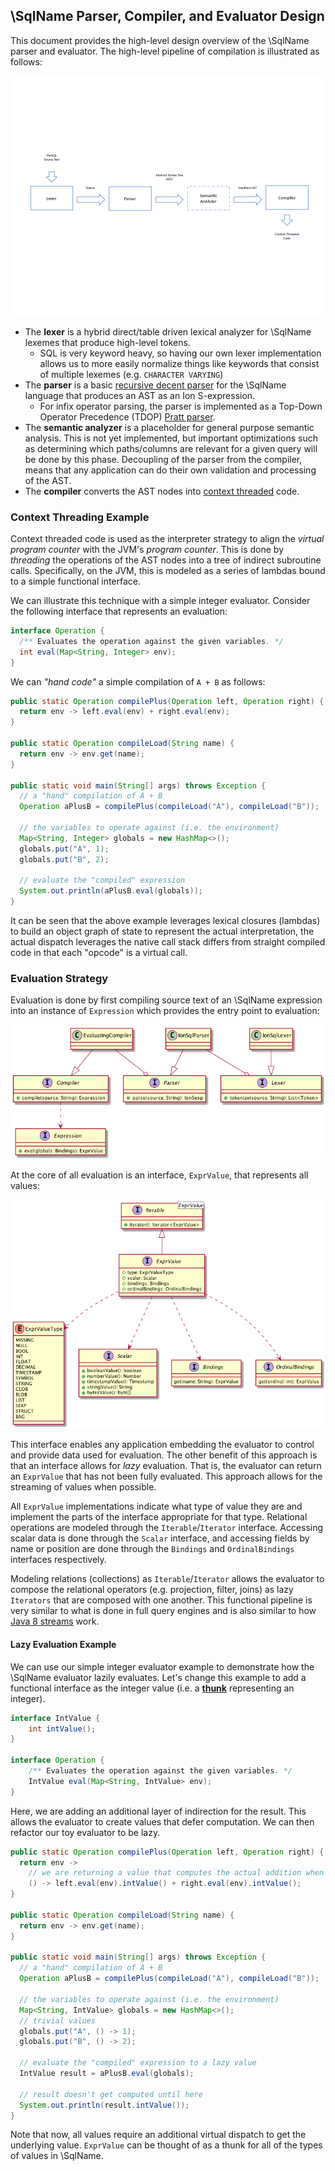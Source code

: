 ## \SqlName Parser, Compiler, and Evaluator Design
This document provides the high-level design overview of the \SqlName parser and evaluator. The high-level pipeline of compilation is illustrated as follows:

![Parser and Compiler Diagram](img/parser-compiler.png)

* The **lexer** is a hybrid direct/table driven lexical analyzer for \SqlName lexemes that produce high-level tokens.
  * SQL is very keyword heavy, so having our own lexer implementation allows us to more easily normalize things like keywords that consist of multiple lexemes (e.g. `CHARACTER VARYING`)
* The **parser** is a basic [recursive decent parser][recursive-descent] for the \SqlName language that produces an AST as an Ion S-expression.
  * For infix operator parsing, the parser is implemented as a Top-Down Operator Precedence (TDOP) [Pratt parser][pratt-parser].
* The **semantic analyzer** is a placeholder for general purpose semantic analysis.  This is not yet implemented, but important optimizations such as determining which paths/columns are relevant for a given query will be done by this phase.  Decoupling of the parser from the compiler, means that any application can do their own validation and processing of the AST.
* The **compiler** converts the AST nodes into [context threaded][context-threading] code.

### Context Threading Example
Context threaded code is used as the interpreter strategy to align the *virtual program counter* with the JVM's *program counter*.  This is done by *threading* the operations of the AST nodes into a tree of indirect subroutine calls.  Specifically, on the JVM, this is modeled as a series of lambdas bound to a simple functional interface.

We can illustrate this technique with a simple integer evaluator.  Consider the following interface that represents an evaluation:

```java
interface Operation {
  /** Evaluates the operation against the given variables. */
  int eval(Map<String, Integer> env);
}
```

We can *"hand code"* a simple compilation of `A + B` as follows:

```java
public static Operation compilePlus(Operation left, Operation right) {
  return env -> left.eval(env) + right.eval(env);
}

public static Operation compileLoad(String name) {
  return env -> env.get(name);
}

public static void main(String[] args) throws Exception {
  // a "hand" compilation of A + B
  Operation aPlusB = compilePlus(compileLoad("A"), compileLoad("B"));

  // the variables to operate against (i.e. the environment)
  Map<String, Integer> globals = new HashMap<>();
  globals.put("A", 1);
  globals.put("B", 2);

  // evaluate the "compiled" expression
  System.out.println(aPlusB.eval(globals));
}
```

It can be seen that the above example leverages lexical closures (lambdas) to build an object graph of state to represent the actual interpretation, the actual dispatch leverages the native call stack differs from straight compiled code in that each "opcode" is a virtual call.

### Evaluation Strategy
Evaluation is done by first compiling source text of an \SqlName expression into an instance of `Expression` which provides the entry point to evaluation:

![Parser/Compiler/Expression Class Diagram](img/compiler-class.png)

At the core of all evaluation is an interface, `ExprValue`, that represents all values:

![ExprValue Class Diagram](img/expr-value-class.png)

This interface enables any application embedding the evaluator to control and provide data used for evaluation. The other benefit of this approach is that an interface allows for *lazy* evaluation.  That is, the evaluator can return an `ExprValue` that has not been fully evaluated.  This approach allows for the streaming of values when possible.

All `ExprValue` implementations indicate what type of value they are and implement the parts of the interface appropriate for that type.  Relational operations are modeled through the `Iterable`/`Iterator` interface. Accessing scalar data is done through the `Scalar` interface, and accessing fields by name or position are done through the `Bindings` and `OrdinalBindings` interfaces respectively.

Modeling relations (collections) as `Iterable`/`Iterator` allows the evaluator to compose the relational operators (e.g. projection, filter, joins) as lazy `Iterators` that are composed with one another.  This functional pipeline is very similar to what is done in full query engines and is also similar to how [Java 8 streams][java-streams] work.

#### Lazy Evaluation Example
We can use our simple integer evaluator example to demonstrate how the \SqlName evaluator lazily evaluates.  Let's change this example to add a functional interface as the integer value (i.e. a **[thunk][thunk]** representing an integer).

```java
interface IntValue {
    int intValue();
}

interface Operation {
    /** Evaluates the operation against the given variables. */
    IntValue eval(Map<String, IntValue> env);
}
```

Here, we are adding an additional layer of indirection for the result.  This allows the evaluator to create values that defer computation.  We can then refactor our toy evaluator to be lazy.

```java
public static Operation compilePlus(Operation left, Operation right) {
  return env ->
    // we are returning a value that computes the actual addition when intValue() is invoked
    () -> left.eval(env).intValue() + right.eval(env).intValue();
}

public static Operation compileLoad(String name) {
  return env -> env.get(name);
}

public static void main(String[] args) throws Exception {
  // a "hand" compilation of A + B
  Operation aPlusB = compilePlus(compileLoad("A"), compileLoad("B"));

  // the variables to operate against (i.e. the environment)
  Map<String, IntValue> globals = new HashMap<>();
  // trivial values 
  globals.put("A", () -> 1);
  globals.put("B", () -> 2);

  // evaluate the "compiled" expression to a lazy value
  IntValue result = aPlusB.eval(globals);

  // result doesn't get computed until here
  System.out.println(result.intValue());
}
```

Note that now, all values require an additional virtual dispatch to get the underlying value.  `ExprValue` can be thought of as a thunk for all of the types of values in \SqlName.

[recursive-descent]: https://en.wikipedia.org/wiki/Recursive_descent_parser
[pratt-parser]: http://eli.thegreenplace.net/2010/01/02/top-down-operator-precedence-parsing
[context-threading]: https://www.complang.tuwien.ac.at/anton/lvas/sem06w/fest.pdf
[java-streams]: https://docs.oracle.com/javase/8/docs/api/java/util/stream/package-summary.html
[thunk]: https://en.wikipedia.org/wiki/Thunk
